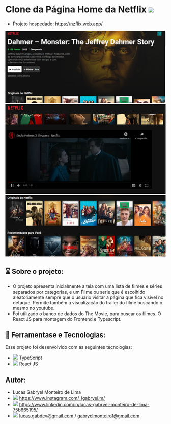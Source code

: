 # Clone da Página Home da Netflix  <img src="https://cdn-icons-png.flaticon.com/512/732/732228.png" width="30px"/>
 - Projeto hospedado: https://nzflix.web.app/

<p align="center">
  <img alt="GitHub language count" src=https://github.com/LucasGabryellll/Netflix-Clone/blob/main/imageProjeto/header.png>
  <img alt="GitHub language count" src=https://github.com/LucasGabryellll/Netflix-Clone/blob/main/imageProjeto/play.png>
  <img alt="GitHub language count" src=https://github.com/LucasGabryellll/Netflix-Clone/blob/main/imageProjeto/scroll.png>

## ⌛ Sobre o projeto:
 - O projeto apresenta inicialmente a tela com uma lista de filmes e séries separados por categorias, e um Filme ou serie 
 que é escolhido aleatoriamente sempre que o usuario visitar a página que fica visível no detaque. Permite também a visualização do trailer do filme
 buscando o mesmo no youtube.
 - Foi utilizado o banco de dados do The Movie, para buscar os filmes. O React JS para montagem do Frontend e Typescript.

## 🚀 Ferramentase e Tecnologias:
Esse projeto foi desenvolvido com as seguintes tecnologias:
 - <img src="https://img.icons8.com/color/344/typescript.png" width="25px"> TypeScript
 - <img src="https://cdn-icons-png.flaticon.com/512/875/875209.png" width="25px"> React JS
 
## Autor:
 - Lucas Gabryel Monteiro de Lima
 - <img src="https://cdn-icons-png.flaticon.com/512/2111/2111463.png" width="25px"/> https://www.instagram.com/_lgabryel.m/
 - <img src="https://cdn-icons-png.flaticon.com/512/888/888853.png" width="25px"/> https://www.linkedin.com/in/lucas-gabryel-monteiro-de-lima-75b665195/
 - <img src="https://cdn-icons-png.flaticon.com/512/3536/3536505.png" width="25px"/> lucas.gabdev@gmail.com / gabryelmonteiro1@gmail.com
  
